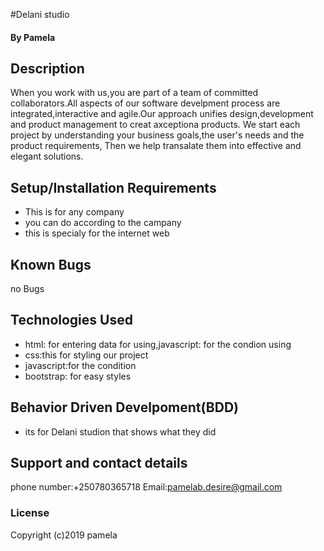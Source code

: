 #Delani studio
#### By Pamela
## Description
When you work with us,you are part of a team of committed collaborators.All aspects of our software develpment process are integrated,interactive
and agile.Our approach unifies design,development and product management to creat axceptiona products.
We start each project by understanding your business goals,the user's needs and the product requirements,
Then we help transalate them into effective and elegant solutions.
## Setup/Installation Requirements
* This is for any company 
* you can do according to the campany
* this is specialy for the internet web
## Known Bugs
no Bugs
## Technologies Used
* html: for entering data for using,javascript: for the condion using
* css:this for styling our project
* javascript:for the condition
* bootstrap: for easy styles
## Behavior Driven Develpoment(BDD)
* its for Delani studion that shows what they did
## Support and contact details
phone number:+250780365718
Email:pamelab.desire@gmail.com
### License
Copyright (c)2019 pamela
  